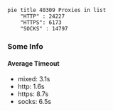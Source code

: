 
```mermaid
pie title 40309 Proxies in list
    "HTTP" : 24227
    "HTTPS": 6173
    "SOCKS" : 14797
```

### Some Info
#### Average Timeout

- mixed: 3.1s
- http: 1.6s
- https: 8.7s
- socks: 6.5s